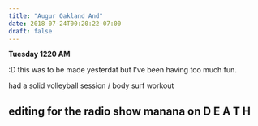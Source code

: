 ```yaml
---
title: "Augur Oakland And"
date: 2018-07-24T00:20:22-07:00
draft: false
---
```


**Tuesday 1220 AM**

:D this was to be made yesterdat but I've been having too much fun.

had a solid volleyball session / body surf workout

## editing for the radio show manana on D E A T H
